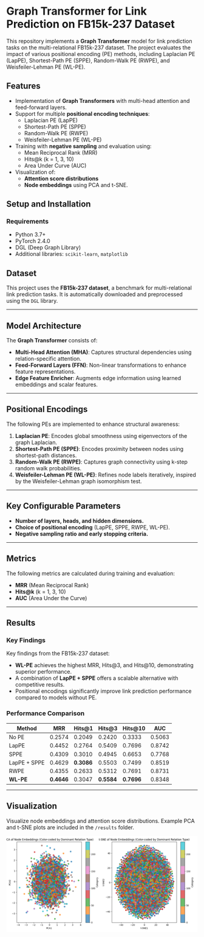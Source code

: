 # Graph Transformer for Link Prediction on FB15k-237 Dataset

This repository implements a **Graph Transformer** model for link prediction tasks on the multi-relational FB15k-237 dataset. The project evaluates the impact of various positional encoding (PE) methods, including Laplacian PE (LapPE), Shortest-Path PE (SPPE), Random-Walk PE (RWPE), and Weisfeiler-Lehman PE (WL-PE).

## Features

- Implementation of **Graph Transformers** with multi-head attention and feed-forward layers.
- Support for multiple **positional encoding techniques**:
  - Laplacian PE (LapPE)
  - Shortest-Path PE (SPPE)
  - Random-Walk PE (RWPE)
  - Weisfeiler-Lehman PE (WL-PE)
- Training with **negative sampling** and evaluation using:
  - Mean Reciprocal Rank (MRR)
  - Hits@k (k = 1, 3, 10)
  - Area Under Curve (AUC)
- Visualization of:
  - **Attention score distributions**
  - **Node embeddings** using PCA and t-SNE.

## Setup and Installation

### Requirements

- Python 3.7+
- PyTorch 2.4.0
- DGL (Deep Graph Library)
- Additional libraries: `scikit-learn`, `matplotlib`


## Dataset

This project uses the **FB15k-237 dataset**, a benchmark for multi-relational link prediction tasks. It is automatically downloaded and preprocessed using the `DGL` library.

---

## Model Architecture

The **Graph Transformer** consists of:

- **Multi-Head Attention (MHA)**: Captures structural dependencies using relation-specific attention.
- **Feed-Forward Layers (FFN)**: Non-linear transformations to enhance feature representations.
- **Edge Feature Enricher**: Augments edge information using learned embeddings and scalar features.

---

## Positional Encodings

The following PEs are implemented to enhance structural awareness:

1. **Laplacian PE**: Encodes global smoothness using eigenvectors of the graph Laplacian.
2. **Shortest-Path PE (SPPE)**: Encodes proximity between nodes using shortest-path distances.
3. **Random-Walk PE (RWPE)**: Captures graph connectivity using k-step random walk probabilities.
4. **Weisfeiler-Lehman PE (WL-PE)**: Refines node labels iteratively, inspired by the Weisfeiler-Lehman graph isomorphism test.

---
## Key Configurable Parameters

- **Number of layers, heads, and hidden dimensions.**
- **Choice of positional encoding** (LapPE, SPPE, RWPE, WL-PE).
- **Negative sampling ratio and early stopping criteria.**

---
## Metrics

The following metrics are calculated during training and evaluation:

- **MRR** (Mean Reciprocal Rank)
- **Hits@k** (k = 1, 3, 10)
- **AUC** (Area Under the Curve)

---

## Results

### Key Findings

Key findings from the FB15k-237 dataset:

- **WL-PE** achieves the highest MRR, Hits@3, and Hits@10, demonstrating superior performance.
- A combination of **LapPE + SPPE** offers a scalable alternative with competitive results.
- Positional encodings significantly improve link prediction performance compared to models without PE.

### Performance Comparison

| **Method**        | **MRR**  | **Hits@1** | **Hits@3** | **Hits@10** | **AUC**   |
|--------------------|----------|------------|------------|-------------|-----------|
| No PE             | 0.2574   | 0.2049     | 0.2420     | 0.3333      | 0.5063    |
| LapPE             | 0.4452   | 0.2764     | 0.5409     | 0.7696      | 0.8742    |
| SPPE              | 0.4309   | 0.3010     | 0.4945     | 0.6653      | 0.7768    |
| LapPE + SPPE      | 0.4629   | **0.3086**     | 0.5503     | 0.7499      | 0.8519    |
| RWPE              | 0.4355   | 0.2633     | 0.5312     | 0.7691      | 0.8731    |
| **WL-PE**         | **0.4646** | 0.3047    | **0.5584** | **0.7696**  | 0.8348    |

---

## Visualization

Visualize node embeddings and attention score distributions. Example PCA and t-SNE plots are included in the `/results` folder.

![PCA and t-SNE](results/training_w_shortest_path_laplacian_combined/node_embeddings_pca_tsne_combined.png)

